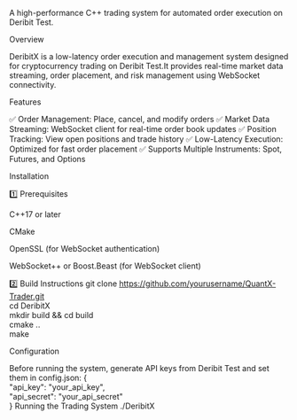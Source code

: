 A high-performance C++ trading system for automated order execution on Deribit Test.

Overview

DeribitX is a low-latency order execution and management system designed for cryptocurrency trading on Deribit Test.It provides real-time market data streaming, order placement, and risk management using WebSocket connectivity.

Features

✅ Order Management: Place, cancel, and modify orders
✅ Market Data Streaming: WebSocket client for real-time order book updates
✅ Position Tracking: View open positions and trade history
✅ Low-Latency Execution: Optimized for fast order placement
✅ Supports Multiple Instruments: Spot, Futures, and Options

Installation

1️⃣ Prerequisites

C++17 or later

CMake

OpenSSL (for WebSocket authentication)

WebSocket++ or Boost.Beast (for WebSocket client)

2️⃣ Build Instructions
git clone https://github.com/yourusername/QuantX-Trader.git  
cd DeribitX  
mkdir build && cd build  
cmake ..  
make  

Configuration

Before running the system, generate API keys from Deribit Test and set them in config.json:
{  
  "api_key": "your_api_key",  
  "api_secret": "your_api_secret"  
} 
Running the Trading System
./DeribitX

